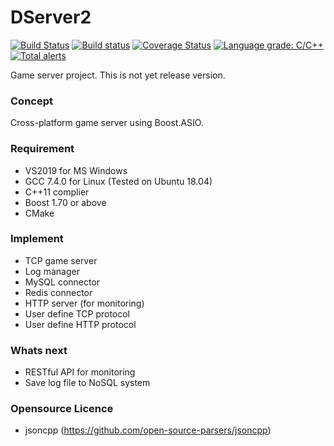 # DServer2
[![Build Status](https://travis-ci.com/dongbum/DServer.svg?branch=master)](https://travis-ci.com/dongbum/DServer)
[![Build status](https://ci.appveyor.com/api/projects/status/pn6fgpol4pg1f7mf?svg=true)](https://ci.appveyor.com/project/dongbum/dserver)
[![Coverage Status](https://coveralls.io/repos/github/dongbum/DServer/badge.svg?branch=master)](https://coveralls.io/github/dongbum/DServer?branch=master)
[![Language grade: C/C++](https://img.shields.io/lgtm/grade/cpp/g/dongbum/DServer.svg?logo=lgtm&logoWidth=18)](https://lgtm.com/projects/g/dongbum/DServer/context:cpp)
[![Total alerts](https://img.shields.io/lgtm/alerts/g/dongbum/DServer.svg?logo=lgtm&logoWidth=18)](https://lgtm.com/projects/g/dongbum/DServer/alerts/)

Game server project.
This is not yet release version.

### Concept
Cross-platform game server using Boost.ASIO.

### Requirement
* VS2019 for MS Windows
* GCC 7.4.0 for Linux (Tested on Ubuntu 18.04)
* C++11 complier
* Boost 1.70 or above
* CMake

### Implement
* TCP game server
* Log manager
* MySQL connector
* Redis connector
* HTTP server (for monitoring)
* User define TCP protocol
* User define HTTP protocol

### Whats next
* RESTful API for monitoring
* Save log file to NoSQL system

### Opensource Licence
* jsoncpp (https://github.com/open-source-parsers/jsoncpp)
